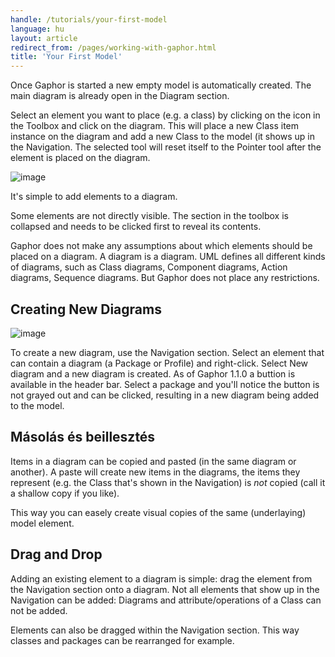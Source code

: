 ```yaml
---
handle: /tutorials/your-first-model
language: hu
layout: article
redirect_from: /pages/working-with-gaphor.html
title: 'Your First Model'
---
```


Once Gaphor is started a new empty model is automatically created. The main
diagram is already open in the Diagram section.

Select an element you want to place (e.g. a class) by clicking on the icon
in the Toolbox and click on the diagram. This will place a new Class item
instance on the diagram and add a new Class to the model (it shows up in the
Navigation.  The selected tool will reset itself to the Pointer tool after
the element is placed on the diagram.

![image](/images/oneclass.png)

It's simple to add elements to a diagram.

Some elements are not directly visible. The section in the toolbox is
collapsed and needs to be clicked first to reveal its contents.

Gaphor does not make any assumptions about which elements should be placed
on a diagram. A diagram is a diagram. UML defines all different kinds of
diagrams, such as Class diagrams, Component diagrams, Action diagrams,
Sequence diagrams. But Gaphor does not place any restrictions.

## Creating New Diagrams

![image](/images/navpopup.png)

To create a new diagram, use the Navigation section. Select an element that
can contain a diagram (a Package or Profile) and right-click. Select New
diagram and a new diagram is created. As of Gaphor 1.1.0 a buttion is
available in the header bar. Select a package and you'll notice the button
is not grayed out and can be clicked, resulting in a new diagram being added
to the model.

## Másolás és beillesztés

Items in a diagram can be copied and pasted (in the same diagram or
another). A paste will create new items in the diagrams, the items they
represent (e.g. the Class that's shown in the Navigation) is *not* copied
(call it a shallow copy if you like).

This way you can easely create visual copies of the same (underlaying) model
element.

## Drag and Drop

Adding an existing element to a diagram is simple: drag the element from the
Navigation section onto a diagram. Not all elements that show up in the
Navigation can be added: Diagrams and attribute/operations of a Class can
not be added.

Elements can also be dragged within the Navigation section. This way classes
and packages can be rearranged for example.


